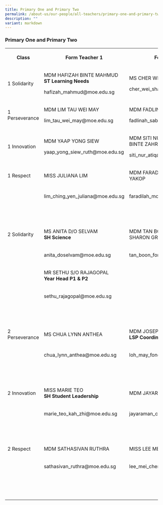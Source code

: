```yaml
---
title: Primary One and Primary Two
permalink: /about-us/our-people/all-teachers/primary-one-and-primary-two/
description: ""
variant: markdown
---
```

<h3><strong>Primary One and Primary Two</strong></h3>
<table>
<tbody>
<tr>
<th rowspan="1" colspan="1">
<p>Class</p>
</th>
<th rowspan="1" colspan="1">
<p>Form Teacher 1</p>
</th>
<th rowspan="1" colspan="1">
<p>Form Teacher 2</p>
</th>
<th rowspan="1" colspan="1">
<p></p>
</th>
</tr>
<tr>
<td rowspan="1" colspan="1">
<p>1 Solidarity</p>
</td>
<td rowspan="1" colspan="1">
<p>MDM HAFIZAH BINTE MAHMUD
<br><strong>ST Learning Needs</strong>
</p>
<p>hafizah_mahmud@moe.edu.sg&nbsp;</p>
</td>
<td rowspan="1" colspan="1">
<p>MS CHER WEI SHAN</p>
<p>cher_wei_shan@moe.edu.sg</p>
<p></p>
<p></p>
<p></p>
</td>
<td rowspan="1" colspan="1">
<p></p>
</td>
</tr>
<tr>
<td rowspan="1" colspan="1">
<p>1 Perseverance</p>
</td>
<td rowspan="1" colspan="1">
<p>MDM LIM TAU WEI MAY</p>
<p>lim_tau_wei_may@moe.edu.sg</p>
</td>
<td rowspan="1" colspan="1">
<p>MDM FADLINAH SABAN</p>
<p>fadlinah_saban@moe.edu.sg</p>
</td>
<td rowspan="1" colspan="1">
<p></p>
</td>
</tr>
<tr>
<td rowspan="1" colspan="1">
<p>1 Innovation</p>
</td>
<td rowspan="1" colspan="1">
<p>MDM YAAP YONG SIEW</p>
<p>yaap_yong_siew_ruth@moe.edu.sg</p>
</td>
<td rowspan="1" colspan="1">
<p>MDM SITI NUR ATIQA
<br>BINTE ZAHRIN</p>
<p>siti_nur_atiqa_zahrin@moe.edu.sg</p>
</td>
<td rowspan="1" colspan="1">
<p></p>
</td>
</tr>
<tr>
<td rowspan="1" colspan="1">
<p>1 Respect</p>
</td>
<td rowspan="1" colspan="1">
<p>MISS JULIANA LIM</p>
</td>
<td rowspan="1" colspan="1">
<p>MDM FARADILAH BINTE MOHD YAKOP</p>
</td>
<td rowspan="1" colspan="1">
<p></p>
</td>
</tr>
<tr>
<td rowspan="1" colspan="1">
<p>&nbsp;</p>
</td>
<td rowspan="1" colspan="1">
<p>lim_ching_yen_juliana@moe.edu.sg</p>
</td>
<td rowspan="1" colspan="1">
<p>faradilah_mohd_yaakop@moe.edu.sg</p>
</td>
<td rowspan="1" colspan="1">
<p></p>
</td>
</tr>
<tr>
<td rowspan="1" colspan="1">
<p>&nbsp;</p>
</td>
<td rowspan="1" colspan="1">
<p>&nbsp;</p>
</td>
<td rowspan="1" colspan="1">
<p>&nbsp;</p>
</td>
<td rowspan="1" colspan="1">
<p></p>
</td>
</tr>
<tr>
<td rowspan="1" colspan="1">
<p>2 Solidarity</p>
</td>
<td rowspan="1" colspan="1">
<p>MS ANITA D/O SELVAM
<br><strong>SH Science</strong>
</p>
</td>
<td rowspan="1" colspan="1">
<p>MDM TAN BOON FONG
<br>SHARON GRACE</p>
</td>
<td rowspan="1" colspan="1">
<p></p>
</td>
</tr>
<tr>
<td rowspan="1" colspan="1">
<p>&nbsp;</p>
</td>
<td rowspan="1" colspan="1">
<p>anita_doselvam@moe.edu.sg</p>
</td>
<td rowspan="1" colspan="1">
<p>tan_boon_fong_sharon@moe.edu.sg</p>
</td>
<td rowspan="1" colspan="1">
<p></p>
</td>
</tr>
<tr>
<td rowspan="1" colspan="1">
<p>&nbsp;</p>
</td>
<td rowspan="1" colspan="1">
<p>MR SETHU S/O RAJAGOPAL
<br><strong>Year Head P1 &amp; P2</strong>
</p>
</td>
<td rowspan="1" colspan="1">
<p>&nbsp;</p>
</td>
<td rowspan="1" colspan="1">
<p></p>
</td>
</tr>
<tr>
<td rowspan="1" colspan="1">
<p>&nbsp;</p>
</td>
<td rowspan="1" colspan="1">
<p>sethu_rajagopal@moe.edu.sg</p>
</td>
<td rowspan="1" colspan="1">
<p>&nbsp;</p>
</td>
<td rowspan="1" colspan="1">
<p></p>
</td>
</tr>
<tr>
<td rowspan="1" colspan="1">
<p>&nbsp;</p>
</td>
<td rowspan="1" colspan="1">
<p>&nbsp;</p>
</td>
<td rowspan="1" colspan="1">
<p>&nbsp;</p>
</td>
<td rowspan="1" colspan="1">
<p></p>
</td>
</tr>
<tr>
<td rowspan="1" colspan="1">
<p>2 Perseverance</p>
</td>
<td rowspan="1" colspan="1">
<p>MS CHUA LYNN ANTHEA</p>
</td>
<td rowspan="1" colspan="1">
<p>MDM JOSEPHINE LOH
<br><strong>LSP Coordinator</strong>
</p>
</td>
<td rowspan="1" colspan="1">
<p></p>
</td>
</tr>
<tr>
<td rowspan="1" colspan="1">
<p>&nbsp;</p>
</td>
<td rowspan="1" colspan="1">
<p>chua_lynn_anthea@moe.edu.sg</p>
</td>
<td rowspan="1" colspan="1">
<p>loh_may_fong_josephine@moe.edu.sg</p>
</td>
<td rowspan="1" colspan="1">
<p></p>
</td>
</tr>
<tr>
<td rowspan="1" colspan="1">
<p>&nbsp;</p>
</td>
<td rowspan="1" colspan="1">
<p>&nbsp;</p>
</td>
<td rowspan="1" colspan="1">
<p>&nbsp;</p>
</td>
<td rowspan="1" colspan="1">
<p></p>
</td>
</tr>
<tr>
<td rowspan="1" colspan="1">
<p>2 Innovation</p>
</td>
<td rowspan="1" colspan="1">
<p>MISS MARIE TEO
<br><strong>SH Student Leadership</strong>
</p>
</td>
<td rowspan="1" colspan="1">
<p>MDM JAYARAMAN CHITRA</p>
</td>
<td rowspan="1" colspan="1">
<p></p>
</td>
</tr>
<tr>
<td rowspan="1" colspan="1">
<p>&nbsp;</p>
</td>
<td rowspan="1" colspan="1">
<p>marie_teo_kah_zhi@moe.edu.sg</p>
</td>
<td rowspan="1" colspan="1">
<p>jayaraman_chitra@moe.edu.sg</p>
</td>
<td rowspan="1" colspan="1">
<p></p>
</td>
</tr>
<tr>
<td rowspan="1" colspan="1">
<p>&nbsp;</p>
</td>
<td rowspan="1" colspan="1">
<p>&nbsp;</p>
</td>
<td rowspan="1" colspan="1">
<p>&nbsp;</p>
</td>
<td rowspan="1" colspan="1">
<p></p>
</td>
</tr>
<tr>
<td rowspan="1" colspan="1">
<p>2 Respect</p>
</td>
<td rowspan="1" colspan="1">
<p>MDM SATHASIVAN RUTHRA</p>
</td>
<td rowspan="1" colspan="1">
<p>MISS LEE MEI CHENG</p>
</td>
<td rowspan="1" colspan="1">
<p></p>
</td>
</tr>
<tr>
<td rowspan="1" colspan="1">
<p>&nbsp;</p>
</td>
<td rowspan="1" colspan="1">
<p>sathasivan_ruthra@moe.edu.sg</p>
</td>
<td rowspan="1" colspan="1">
<p>lee_mei_cheng@moe.edu.sg</p>
</td>
<td rowspan="1" colspan="1">
<p>&nbsp;</p>
</td>
</tr>
<tr>
<td rowspan="1" colspan="1">
<p></p>
</td>
<td rowspan="1" colspan="1">
<p></p>
</td>
<td rowspan="1" colspan="1">
<p></p>
</td>
<td rowspan="1" colspan="1">
<p></p>
</td>
</tr>
<tr>
<td rowspan="1" colspan="1">
<p>&nbsp;</p>
</td>
<td rowspan="1" colspan="1">
<p>&nbsp;</p>
</td>
<td rowspan="1" colspan="1">
<p>&nbsp;</p>
</td>
<td rowspan="1" colspan="1">
<p></p>
</td>
</tr>
</tbody>
</table>
<p>&nbsp;</p>